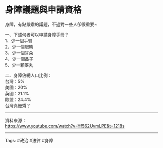 # 身障議題與申請資格

身障，有點嚴肅的議題，不過對一些人卻很重要~

一、下述何者可以申請身障手冊？  
1、少一個手臂  
2、少一個眼睛  
3、少一個耳朵  
4、少一個鼻子  
5、少一顆睪丸

二、身障佔總人口比例：  
台灣：5%  
美國：20%  
英國：21.1%  
歐盟：24.4%  
台灣真優秀？

---

資料來源：  
<https://www.youtube.com/watch?v=Yf562UvmLPE&t=1218s>

---

Tags: #政治 #法律 #身障